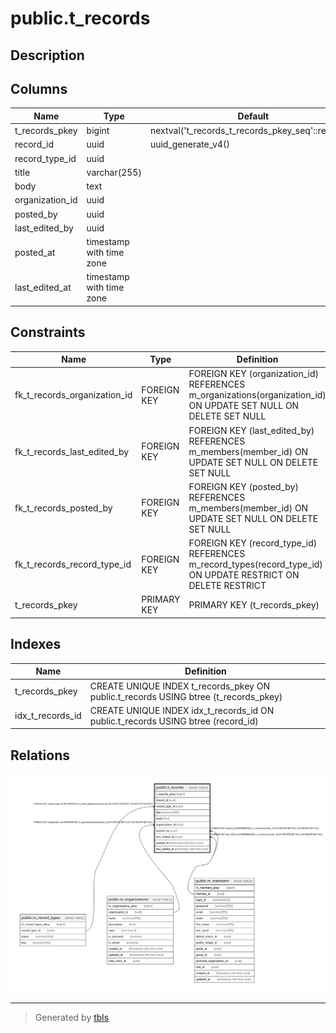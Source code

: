 # public.t_records

## Description

## Columns

| Name | Type | Default | Nullable | Children | Parents | Comment |
| ---- | ---- | ------- | -------- | -------- | ------- | ------- |
| t_records_pkey | bigint | nextval('t_records_t_records_pkey_seq'::regclass) | false |  |  |  |
| record_id | uuid | uuid_generate_v4() | false |  |  |  |
| record_type_id | uuid |  | false |  | [public.m_record_types](public.m_record_types.md) |  |
| title | varchar(255) |  | false |  |  |  |
| body | text |  | true |  |  |  |
| organization_id | uuid |  | true |  | [public.m_organizations](public.m_organizations.md) |  |
| posted_by | uuid |  | true |  | [public.m_members](public.m_members.md) |  |
| last_edited_by | uuid |  | true |  | [public.m_members](public.m_members.md) |  |
| posted_at | timestamp with time zone |  | false |  |  |  |
| last_edited_at | timestamp with time zone |  | false |  |  |  |

## Constraints

| Name | Type | Definition |
| ---- | ---- | ---------- |
| fk_t_records_organization_id | FOREIGN KEY | FOREIGN KEY (organization_id) REFERENCES m_organizations(organization_id) ON UPDATE SET NULL ON DELETE SET NULL |
| fk_t_records_last_edited_by | FOREIGN KEY | FOREIGN KEY (last_edited_by) REFERENCES m_members(member_id) ON UPDATE SET NULL ON DELETE SET NULL |
| fk_t_records_posted_by | FOREIGN KEY | FOREIGN KEY (posted_by) REFERENCES m_members(member_id) ON UPDATE SET NULL ON DELETE SET NULL |
| fk_t_records_record_type_id | FOREIGN KEY | FOREIGN KEY (record_type_id) REFERENCES m_record_types(record_type_id) ON UPDATE RESTRICT ON DELETE RESTRICT |
| t_records_pkey | PRIMARY KEY | PRIMARY KEY (t_records_pkey) |

## Indexes

| Name | Definition |
| ---- | ---------- |
| t_records_pkey | CREATE UNIQUE INDEX t_records_pkey ON public.t_records USING btree (t_records_pkey) |
| idx_t_records_id | CREATE UNIQUE INDEX idx_t_records_id ON public.t_records USING btree (record_id) |

## Relations

![er](public.t_records.svg)

---

> Generated by [tbls](https://github.com/k1LoW/tbls)
